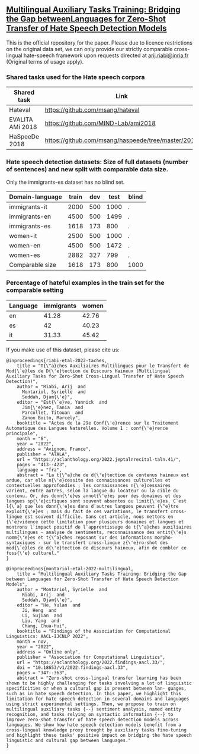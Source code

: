 ## [Multilingual Auxiliary Tasks Training: Bridging the Gap betweenLanguages for Zero-Shot Transfer of Hate Speech Detection Models]()

This is the official repository for the paper. Please due to licence restrictions on the original data set,  we can only provide our strictly comparable cross-lingual hate-speech framework upon requests directed at arij.riabi@inria.fr (Original terms of usage apply).

### Shared tasks used for the Hate speech corpora

| Shared task      | Link                                                     |
|------------------|----------------------------------------------------------|
| Hateval          | https://github.com/msang/hateval                         |
| EVALITA AMi 2018 | https://github.com/MIND-Lab/ami2018                      |
| HaSpeeDe 2018    | https://github.com/msang/haspeede/tree/master/2018       |

### Hate speech detection datasets: Size of full datasets (number of sentences) and new split with comparable data size.

Only the immigrants-es dataset has no blind set.

| Domain-language | train | dev | test | blind |
|-----------------|-------|-----|------|-------|
| immigrants-it   | 2000  | 500 | 1000 | .     |
| immigrants-en   | 4500  | 500 | 1499 | .     |
| immigrants-es   | 1618  | 173 | 800  | .     |
| women-it        | 2500  | 500 | 1000 | .     |
| women-en        | 4500  | 500 | 1472 | .     |
| women-es        | 2882  | 327 | 799  | .     |
| Comparable size | 1618  | 173 | 800  | 1000  |

### Percentage of hateful examples in the train set for the comparable setting

| Language | immigrants | women |
|----------|------------|-------|
| en       | 41.28      | 42.76 |
| es       | 42         | 40.23 |
| it       | 31.33      | 45.42 |

If you make use of this dataset, please cite us:
```
@inproceedings{riabi-etal-2022-taches,
    title = "T{\^a}ches Auxiliaires Multilingues pour le Transfert de Mod{\`e}les de D{\'e}tection de Discours Haineux (Multilingual Auxiliary Tasks for Zero-Shot Cross-Lingual Transfer of Hate Speech Detection)",
    author = "Riabi, Arij  and
      Montariol, Syrielle  and
      Seddah, Djam{\'e}",
    editor = "Est{\`e}ve, Yannick  and
      Jim{\'e}nez, Tania  and
      Parcollet, Titouan  and
      Zanon Boito, Marcely",
    booktitle = "Actes de la 29e Conf{\'e}rence sur le Traitement Automatique des Langues Naturelles. Volume 1 : conf{\'e}rence principale",
    month = "6",
    year = "2022",
    address = "Avignon, France",
    publisher = "ATALA",
    url = "https://aclanthology.org/2022.jeptalnrecital-taln.41/",
    pages = "413--423",
    language = "fra",
    abstract = "La t{\^a}che de d{\'e}tection de contenus haineux est ardue, car elle n{\'e}cessite des connaissances culturelles et contextuelles approfondies ; les connaissances n{\'e}cessaires varient, entre autres, selon la langue du locateur ou la cible du contenu. Or, des donn{\'e}es annot{\'e}es pour des domaines et des langues sp{\'e}cifiques sont souvent absentes ou limit{\'e}es. C`est l{\`a} que les donn{\'e}es dans d`autres langues peuvent {\^e}tre exploit{\'e}es ; mais du fait de ces variations, le transfert cross-lingue est souvent difficile. Dans cet article, nous mettons en {\'e}vidence cette limitation pour plusieurs domaines et langues et montrons l`impact positif de l`apprentissage de t{\^a}ches auxiliaires multilingues - analyse de sentiments, reconnaissance des entit{\'e}s nomm{\'e}es et t{\^a}ches reposant sur des informations morpho-syntaxiques - sur le transfert cross-lingue z{\'e}ro-shot des mod{\`e}les de d{\'e}tection de discours haineux, afin de combler ce foss{\'e} culturel."
}
```
```
@inproceedings{montariol-etal-2022-multilingual,
    title = "Multilingual Auxiliary Tasks Training: Bridging the Gap between Languages for Zero-Shot Transfer of Hate Speech Detection Models",
    author = "Montariol, Syrielle  and
      Riabi, Arij  and
      Seddah, Djam{\'e}",
    editor = "He, Yulan  and
      Ji, Heng  and
      Li, Sujian  and
      Liu, Yang  and
      Chang, Chua-Hui",
    booktitle = "Findings of the Association for Computational Linguistics: AACL-IJCNLP 2022",
    month = nov,
    year = "2022",
    address = "Online only",
    publisher = "Association for Computational Linguistics",
    url = "https://aclanthology.org/2022.findings-aacl.33/",
    doi = "10.18653/v1/2022.findings-aacl.33",
    pages = "347--363",
    abstract = "Zero-shot cross-lingual transfer learning has been shown to be highly challenging for tasks involving a lot of linguistic specificities or when a cultural gap is present between lan- guages, such as in hate speech detection. In this paper, we highlight this limitation for hate speech detection in several domains and languages using strict experimental settings. Then, we propose to train on multilingual auxiliary tasks {--} sentiment analysis, named entity recognition, and tasks relying on syntactic information {--} to improve zero-shot transfer of hate speech detection models across languages. We show how hate speech detection models benefit from a cross-lingual knowledge proxy brought by auxiliary tasks fine-tuning and highlight these tasks' positive impact on bridging the hate speech linguistic and cultural gap between languages."
}
```
